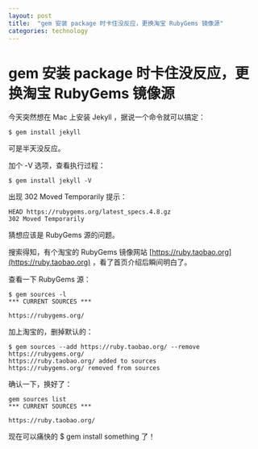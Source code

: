 ```yaml
---
layout: post
title:  "gem 安装 package 时卡住没反应，更换淘宝 RubyGems 镜像源"
categories: technology
---
```

# gem 安装 package 时卡住没反应，更换淘宝 RubyGems 镜像源

今天突然想在 Mac 上安装 Jekyll ，据说一个命令就可以搞定：

    $ gem install jekyll
    
可是半天没反应。

加个 -V 选项，查看执行过程：

    $ gem install jekyll -V

出现 302 Moved Temporarily 提示：

    HEAD https://rubygems.org/latest_specs.4.8.gz
    302 Moved Temporarily
    
猜想应该是 RubyGems 源的问题。

搜索得知，有个淘宝的 RubyGems 镜像网站 [https://ruby.taobao.org](https://ruby.taobao.org) ，看了首页介绍后瞬间明白了。

查看一下 RubyGems 源：

    $ gem sources -l
    *** CURRENT SOURCES ***
    
    https://rubygems.org/

加上淘宝的，删掉默认的：

    $ gem sources --add https://ruby.taobao.org/ --remove https://rubygems.org/
    https://ruby.taobao.org/ added to sources
    https://rubygems.org/ removed from sources
    
确认一下，换好了：

    gem sources list
    *** CURRENT SOURCES ***
    
    https://ruby.taobao.org/
    
现在可以痛快的 $ gem install something 了！